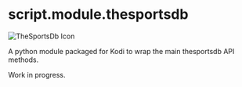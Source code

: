 # script.module.thesportsdb
![TheSportsDb Icon](http://s17.postimg.org/h3eanic3z/icon.png)

A python module packaged for Kodi to wrap the main thesportsdb API methods.

Work in progress.